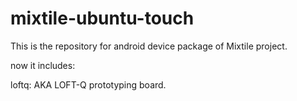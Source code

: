# mixtile-ubuntu-touch

This is the repository for android device package of Mixtile project.

now it includes:

loftq: AKA LOFT-Q prototyping board.
